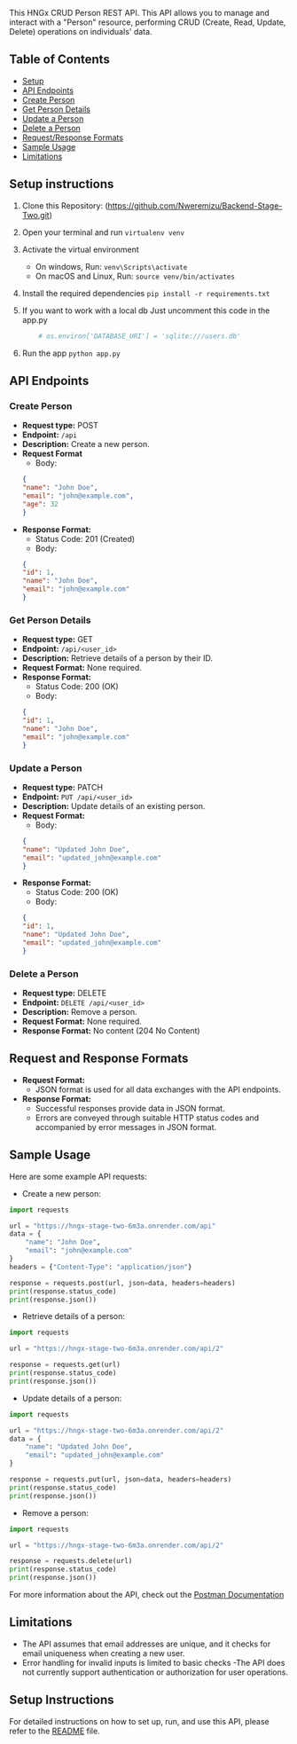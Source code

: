 This HNGx CRUD Person REST API. This API allows you to manage
and interact with a "Person" resource, performing CRUD (Create, Read, Update, Delete)
operations on individuals' data.
## Table of Contents
- [Setup](#setup-instructions)
- [API Endpoints](#api-endpoints)
- [Create Person](#create-person)
- [Get Person Details](#get-person-details)
- [Update a Person](#update-a-person)
- [Delete a Person](#delete-a-person)
- [Request/Response Formats](#requestresponse-formats)
- [Sample Usage](#sample-usage)
- [Limitations](#limitations)
## Setup instructions
1. Clone this Repository:
    (https://github.com/Nweremizu/Backend-Stage-Two.git)
2. Open your terminal and run
    ```virtualenv venv```
3. Activate the virtual environment
    * On windows, Run:
        ```venv\Scripts\activate```
    * On macOS and Linux, Run:
        ```source venv/bin/activates```
4. Install the required dependencies
    ```pip install -r requirements.txt```

5. If you want to work with a local db Just uncomment this code in the app.py
    ```python
        # os.environ['DATABASE_URI'] = 'sqlite:///users.db'
    ```
6. Run the app
    ```python app.py```
## API Endpoints
### Create Person
- **Request type:** POST
- **Endpoint:** `/api`
- **Description:** Create a new person.
- **Request Format**
    - Body:
    ```json
    {
    "name": "John Doe",
    "email": "john@example.com",
    "age": 32
    }
    ```
- **Response Format:**
    - Status Code: 201 (Created)
    - Body:
    ```json
    {
    "id": 1,
    "name": "John Doe",
    "email": "john@example.com"
    }
    ```
### Get Person Details
- **Request type:** GET
- **Endpoint:** `/api/<user_id>`
- **Description:** Retrieve details of a person by their ID.
- **Request Format:** None required.
- **Response Format:**
    - Status Code: 200 (OK)
    - Body:
    ```json
    {
    "id": 1,
    "name": "John Doe",
    "email": "john@example.com"
    }
    ```
### Update a Person
- **Request type:** PATCH
- **Endpoint:** `PUT /api/<user_id>`
- **Description:** Update details of an existing person.
- **Request Format:**
    - Body:
    ```json
    {
    "name": "Updated John Doe",
    "email": "updated_john@example.com"
    }
    ```
- **Response Format:**
    - Status Code: 200 (OK)
    - Body:
    ```json
    {
    "id": 1,
    "name": "Updated John Doe",
    "email": "updated_john@example.com"
    }
    ```
### Delete a Person
- **Request type:** DELETE
- **Endpoint:** `DELETE /api/<user_id>`
- **Description:** Remove a person.
- **Request Format:** None required.
- **Response Format:** No content (204 No Content)
## Request and Response Formats
- **Request Format:**
    - JSON format is used for all data exchanges with the API endpoints.
- **Response Format:**
    - Successful responses provide data in JSON format.
    - Errors are conveyed through suitable HTTP status codes and accompanied by error messages in JSON format.
## Sample Usage
Here are some example API requests:
- Create a new person:
```python
import requests

url = "https://hngx-stage-two-6m3a.onrender.com/api"
data = {
    "name": "John Doe",
    "email": "john@example.com"
}
headers = {"Content-Type": "application/json"}

response = requests.post(url, json=data, headers=headers)
print(response.status_code)
print(response.json())
```
- Retrieve details of a person:
```python
import requests

url = "https://hngx-stage-two-6m3a.onrender.com/api/2"

response = requests.get(url)
print(response.status_code)
print(response.json())
```
- Update details of a person:
```python
import requests

url = "https://hngx-stage-two-6m3a.onrender.com/api/2"
data = {
    "name": "Updated John Doe",
    "email": "updated_john@example.com"
}

response = requests.put(url, json=data, headers=headers)
print(response.status_code)
print(response.json())
```
- Remove a person:
```python
import requests

url = "https://hngx-stage-two-6m3a.onrender.com/api/2"

response = requests.delete(url)
print(response.status_code)
print(response.json())

```
For more information about the API, check out the [Postman Documentation](https://documenter.getpostman.com/view/29556247/2s9YC5xXVo)

## Limitations
- The API assumes that email addresses are unique, and it checks for email uniqueness when creating a new user.
- Error handling for invalid inputs is limited to basic checks
-The API does not currently support authentication or authorization for user operations.

## Setup Instructions
For detailed instructions on how to set up, run, and use this API, please refer to the
[README](README.md) file.